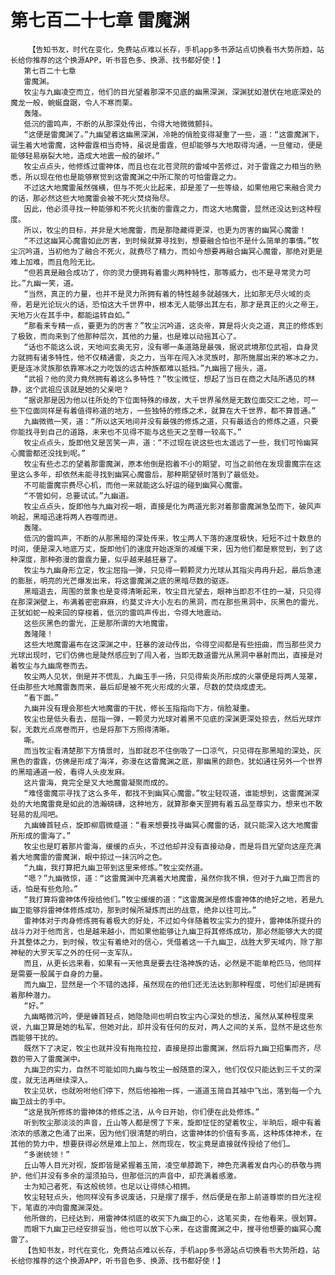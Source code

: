 # 第七百二十七章 雷魔渊
        【告知书友，时代在变化，免费站点难以长存，手机app多书源站点切换看书大势所趋，站长给你推荐的这个换源APP，听书音色多、换源、找书都好使！】
       第七百二十七章
       雷魔渊。
       牧尘与九幽凌空而立，他们的目光望着那深不见底的幽黑深渊，深渊犹如潜伏在地底深处的魔龙一般，蜿蜒盘踞，令人不寒而栗。
       轰隆。
       低沉的雷鸣声，不断的从那深处传出，令得大地微微颤抖。
       “这便是雷魔渊了。”九幽望着这幽黑深渊，冷艳的俏脸变得凝重了一些，道：“这雷魔渊下，诞生着大地雷魔，这种雷霆相当奇特，虽说是雷霆，但却能够与大地取得沟通，一旦催动，便是能够轻易崩裂大地，造成大地震一般的破坏。”
       牧尘点点头，他修炼过雷神体，而且也在北苍灵院的雷域中苦修过，对于雷霆之力相当的熟悉，所以现在他也是能够察觉到这雷魔渊之中所汇聚的可怕雷霆之力。
       不过这大地魔雷虽然强横，但与不死火比起来，却是差了一些等级，如果他用它来融合灵力的话，那必然这些大地魔雷会被不死火焚烧殆尽。
       因此，他必须寻找一种能够和不死火抗衡的雷霆之力，而这大地魔雷，显然还没达到这种程度。
       所以，牧尘的目标，并非是大地魔雷，而是那隐藏得更深，也更为厉害的幽冥心魔雷！
       “不过这幽冥心魔雷如此厉害，到时候就算寻找到，想要融合怕也不是什么简单的事情。”牧尘沉吟道，当初他为了融合不死火，就费尽了精力，而如今想要再融合幽冥心魔雷，那绝对更是难上加难，而且危险无比。
       “但若真是融合成功了，你的灵力便拥有着雷火两种特性，那等威力，也不是寻常灵力可比。”九幽一笑，道。
       “当然，真正的力量，也并不是灵力所拥有着的特性越多就越强大，比如那无尽火域的炎帝，若是光论玩火的话，恐怕这大千世界中，根本无人能够出其左右，那才是真正的火之帝王，天地万火在其手中，都能运转自如。”
       “那看来专精一点，要更为的厉害？”牧尘沉吟道，这炎帝，算是将火炎之道，真正的修炼到了极致，而向来到了他那种层次，其他的力量，也是难以动摇其心了。
       “话也不能这么说，天地间玄奥无穷，没有哪一条道路是最强，据说武境那位武祖，自身灵力就拥有诸多特性，他不仅精通雷，炎之力，当年在闯入冰灵族时，那所施展出来的寒冰之力，更是连冰灵族那依靠寒冰之力吃饭的远古种族都难以抵挡。”九幽摇了摇头，道。
       “武祖？他的灵力竟然拥有着这么多特性？”牧尘微怔，想起了当日在商之大陆所遇见的林静，这个武祖应该就是她的父亲吧？
       “据说那是因为他以往所处的下位面特殊的缘故，大千世界虽然是无数位面交汇之地，可一些下位面同样是有着值得称道的地方，一些独特的修炼之术，就算在大千世界，都不算普通。”
       九幽微微一笑，道：“所以这天地间并没有最强的修炼之道，只有最适合的修炼之道，只要你能找寻到自己的道路，未来也不见得不能与这些天之至尊一较高下。”
       牧尘点点头，旋即他又是苦笑一声，道：“不过现在说这些也太遥远了一些，我们可怜幽冥心魔雷都还没找到呢。”
       牧尘有些忐忑的望着那雷魔渊，原本他倒是抱着不小的期望，可当之前他在发现雷魔宗在这里这么多年，却依然未能寻找到幽冥心魔雷后，那种期望顿时落到了最低处。
       不可能雷魔宗费尽心机，而他一来就能这么好运的碰到幽冥心魔雷。
       “不管如何，总要试试。”九幽道。
       牧尘点点头，旋即他与九幽对视一眼，直接是化为两道光影对着那雷魔渊急坠而下，破风声响起，黑暗迅速将两人吞噬而进。
       轰隆。
       低沉的雷鸣声，不断的从那黑暗的深处传来，牧尘两人下落的速度极快，短短不过十数息的时间，便是深入地底万丈，旋即他们的速度开始逐渐的减缓下来，因为他们都是察觉到，到了这种深度，那种弥漫的雷霆力量，似乎越来越狂暴了。
       牧尘与九幽身形立定，牧尘屈指一弹，只见得一颗颗灵力光球从其指尖冉冉升起，最后急速的膨胀，明亮的光芒爆发出来，将这雷魔渊之底的黑暗尽数的驱逐。
       黑暗退去，周围的景象也是变得清晰起来，牧尘目光望去，眼神当即忍不住的一凝，只见得在那深渊壁上，布满着密密麻麻，约莫丈许大小左右的黑洞，而在那些黑洞中，灰黑色的雷光，正犹如蛇一般来回的穿梭着，低沉的雷鸣声传出，令得大地震动。
       这些灰黑色的雷光，正是那所谓的大地魔雷。
       轰隆隆！
       这些大地魔雷遍布在这深渊之中，狂暴的波动传出，令得空间都是有些扭曲，而当那些灵力光球出现时，它们仿佛也是陡然感应到了闯入者，当即无数道雷光从黑洞中暴射而出，直接是对着牧尘与九幽席卷而去。
       牧尘两人见状，倒是并不慌乱，九幽玉手一扬，只见得紫炎所形成的火罩便是将两人笼罩，任由那些大地魔雷轰而来，最后却是被不死火形成的火罩，尽数的焚烧成虚无。
       “看下面。”
       九幽并没有理会那些大地魔雷的干扰，修长玉指指向下方，俏脸凝重。
       牧尘也是低头看去，屈指一弹，一颗灵力光球对着黑不见底的深渊更深处掠去，然后光球炸裂，无数光点席卷而开，也是将那下方照得清晰。
       嘶。
       而当牧尘看清楚那下方情景时，当即就忍不住倒吸了一口凉气，只见得在那黑暗的深处，灰黑色的雷霆，仿佛是形成了海洋，弥漫在这雷魔渊之底，那幽黑的颜色，犹如通往另外一个世界的黑暗通道一般，看得人头皮发麻。
       这片雷海，竟完全是又大地魔雷凝聚而成的。
       “难怪雷魔宗寻找了这么多年，都找不到幽冥心魔雷。”牧尘轻叹道，谁能想到，这雷魔渊深处的大地魔雷竟是如此的浩瀚磅礴，这种地方，就算那秦天罡拥有着五品至尊实力，想来也不敢轻易的乱闯吧。
       九幽螓首轻点，旋即柳眉微蹙道：“看来想要找寻幽冥心魔雷的话，就只能深入这大地魔雷所形成的雷海了。”
       牧尘也是盯着那片雷海，缓缓的点头，不过他却并没有直接动身，而是将目光望向这座充满着大地魔雷的雷魔渊，眼中掠过一抹沉吟之色。
       “九幽，我打算把九幽卫带到这里来修炼。”牧尘突然道。
       “嗯？”九幽微惊，道：“这雷魔渊中充满着大地魔雷，虽然你我不惧，但对于九幽卫而言的话，怕是有些危险。”
       “我打算将雷神体传授给他们。”牧尘缓缓的道：“这雷魔渊是修炼雷神体的绝好之地，若是九幽卫能够将雷神体修炼成功，那到时候所凝炼而出的战意，绝非以往可比。”
       雷神体对于肉身修炼拥有着极大的好处，不过如今伴随着牧尘实力的提升，雷神体所提升的战斗力对于他而言，也是越来越小，而如果他能够让九幽卫将其修炼成功，那必然能够大大的提升其整体之力，到时候，牧尘有着绝对的信心，凭借着这一千九幽卫，战胜大罗天域内，除了那神秘的大罗天军之外的任何一支军队。
       而且，从更长远来看，如果有一天他真是要去往洛神族的话，必然是不能单枪匹马，他同样是需要一股属于自身的力量。
       而九幽卫，显然是一个不错的选择，虽然现在的他们还无法达到那种程度，可他们却是拥有着那种潜力。
       “好。”
       九幽略微沉吟，便是螓首轻点，她隐隐间也明白牧尘内心深处的想法，虽然从某种程度来说，九幽卫算是她的私军，但她对此，却并没有任何的反对，两人之间的关系，显然不是这些东西能够干扰的。
       既然下了决定，牧尘也就并没有拖拖拉拉，直接是掠出雷魔渊，然后将九幽卫招集而齐，尽数的带入了雷魔渊中。
       九幽卫的实力，自然不可能如同九幽与牧尘一般随意的深入，他们仅仅只能达到三千丈的深度，就无法再继续深入。
       牧尘见状，也就吩咐他们停下，然后他袖袍一挥，一道道玉简自其袖中飞出，落到每一个九幽卫战士的手中。
       “这是我所修炼的雷神体的修炼之法，从今日开始，你们便在此处修炼。”
       听到牧尘那淡淡的声音，丘山等人都是愣了下来，旋即怔怔的望着牧尘，半晌后，眼中有着浓浓的感激之色涌了出来，因为他们很清楚的明白，这雷神体的价值有多高，这种炼体神术，在其他的势力中，想要获得必然是难上加上，然而现在，牧尘竟是直接就传授给了他们…
       “多谢统领！”
       丘山等人目光对视，旋即皆是紧握着玉简，凌空单膝跪下，神色充满着发自内心的恭敬与拥护，他们并没有多余的溜须拍马，但那低沉的声音中，却充满着感激。
       士为知己者死，有这般统领，也足以让得倾心相拥。
       牧尘轻轻点头，他同样没有多说废话，只是摆了摆手，然后便是在那上前道尊崇的目光注视下，笔直的冲向雷魔渊深处。
       他所做的，已经达到，用雷神体彻底的收买下九幽卫的心，这笔买卖，在他看来，很划算。
       而眼下九幽卫已经安排妥当，他也可以放下心来，在这雷魔渊之中，搜寻他想要的幽冥心魔雷了。
       【告知书友，时代在变化，免费站点难以长存，手机app多书源站点切换看书大势所趋，站长给你推荐的这个换源APP，听书音色多、换源、找书都好使！】